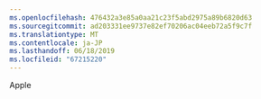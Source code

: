 ```yaml
---
ms.openlocfilehash: 476432a3e85a0aa21c23f5abd2975a89b6820d63
ms.sourcegitcommit: ad203331ee9737e82ef70206ac04eeb72a5f9c7f
ms.translationtype: MT
ms.contentlocale: ja-JP
ms.lasthandoff: 06/18/2019
ms.locfileid: "67215220"
---
```

Apple